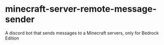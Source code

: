 # minecraft-server-remote-message-sender
A discord bot that sends messages to a Minecraft servers, only for Bedrock Edition
